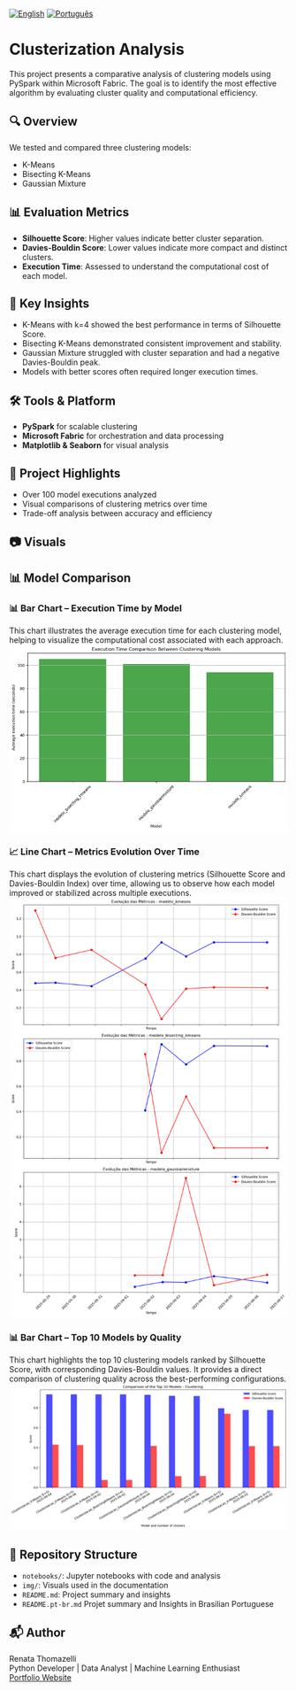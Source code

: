 [![English](https://img.shields.io/badge/lang-English-blue.svg)](README.md)
[![Português](https://img.shields.io/badge/lang-Português-green.svg)](README.pt-br.md)


# Clusterization Analysis

This project presents a comparative analysis of clustering models using PySpark within Microsoft Fabric. The goal is to identify the most effective algorithm by evaluating cluster quality and computational efficiency.

## 🔍 Overview
We tested and compared three clustering models:
- K-Means
- Bisecting K-Means
- Gaussian Mixture

## 📊 Evaluation Metrics
- **Silhouette Score**: Higher values indicate better cluster separation.
- **Davies-Bouldin Score**: Lower values indicate more compact and distinct clusters.
- **Execution Time**: Assessed to understand the computational cost of each model.

## 🧠 Key Insights
- K-Means with k=4 showed the best performance in terms of Silhouette Score.
- Bisecting K-Means demonstrated consistent improvement and stability.
- Gaussian Mixture struggled with cluster separation and had a negative Davies-Bouldin peak.
- Models with better scores often required longer execution times.

## 🛠️ Tools & Platform
- **PySpark** for scalable clustering
- **Microsoft Fabric** for orchestration and data processing
- **Matplotlib & Seaborn** for visual analysis

## 📌 Project Highlights
- Over 100 model executions analyzed
- Visual comparisons of clustering metrics over time
- Trade-off analysis between accuracy and efficiency

## 📷 Visuals  
## 📊 Model Comparison

### 📊 Bar Chart – Execution Time by Model  
This chart illustrates the average execution time for each clustering model, helping to visualize the computational cost associated with each approach.  
![Bar Chart - Execution Time](img/executionTimeComparisonBetweenClusteringModels.jpeg)

### 📈 Line Chart – Metrics Evolution Over Time  
This chart displays the evolution of clustering metrics (Silhouette Score and Davies-Bouldin Index) over time, allowing us to observe how each model improved or stabilized across multiple executions.  
![Line Chart - Metrics Evolution](img/EvolutionAverageMetricsByModel.jpeg)

### 📊 Bar Chart – Top 10 Models by Quality  
This chart highlights the top 10 clustering models ranked by Silhouette Score, with corresponding Davies-Bouldin values. It provides a direct comparison of clustering quality across the best-performing configurations.  
![Top 10 Comparison Chart](img/comparisonOfTheTop10Models_Clustering.jpeg)

## 📁 Repository Structure
- `notebooks/`: Jupyter notebooks with code and analysis
- `img/`: Visuals used in the documentation
- `README.md`: Project summary and insights
- `README.pt-br.md` Projet summary and Insights in Brasilian Portuguese

## 📬 Author
Renata Thomazelli  
Python Developer | Data Analyst | Machine Learning Enthusiast  
[Portfolio Website](https://renata-thomazelli.github.io/portfolio/)  

